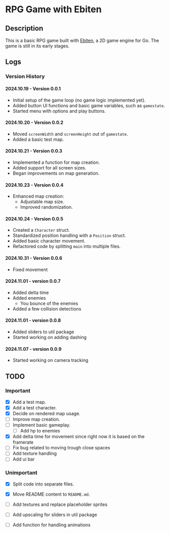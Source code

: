# RPG Game with Ebiten

## Description

This is a basic RPG game built with [Ebiten](https://ebitengine.org/), a 2D game engine for Go. The game is still in its early stages. 

## Logs

### Version History

#### 2024.10.19 - Version 0.0.1
- Initial setup of the game loop (no game logic implemented yet).
- Added button UI functions and basic game variables, such as `gamestate`.
- Started menu with options and play buttons.

#### 2024.10.20 - Version 0.0.2
- Moved `screenWidth` and `screenHeight` out of `gamestate`.
- Added a basic test map.

#### 2024.10.21 - Version 0.0.3
- Implemented a function for map creation.
- Added support for all screen sizes.
- Began improvements on map generation.

#### 2024.10.23 - Version 0.0.4
- Enhanced map creation:
  - Adjustable map size.
  - Improved randomization.

#### 2024.10.24 - Version 0.0.5
- Created a `Character` struct.
- Standardized position handling with a `Position` struct.
- Added basic character movement.
- Refactored code by splitting `main` into multiple files.

#### 2024.10.31 - Version 0.0.6
- Fixed movement

#### 2024.11.01 - version 0.0.7
- Added delta time
- Added enemies
  - You bounce of the enemies
- Added a few collision detections

#### 2024.11.01 - version 0.0.8
- Added sliders to util package
- Started working on adding dashing 

#### 2024.11.07 - version 0.0.9
- Started working on camera tracking


## TODO

### Important
- [x] Add a test map.
- [x] Add a test character.
- [x] Decide on rendered map usage.
- [ ] Improve map creation.
- [ ] Implement basic gameplay.
  - [ ] Add hp to enemies 
- [x] Add delta time for movement since right now it is based on the framerate
- [ ] Fix bug related to moving trough close spaces
- [ ] Add texture handling
- [ ] Add ui bar 

### Unimportant
- [x] Split code into separate files.
- [x] Move README content to `README.md`.
- [ ] Add textures and replace placeholder sprites
- [ ] Add upscaling for sliders in util package
- [ ] Add function for handling animations

